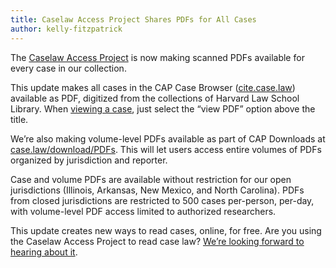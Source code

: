 ```yaml
---
title: Caselaw Access Project Shares PDFs for All Cases
author: kelly-fitzpatrick
---
```

The [Caselaw Access Project](https://case.law/) is now making scanned PDFs available for every case in our collection. 
 
This update makes all cases in the CAP Case Browser ([cite.case.law](https://cite.case.law/)) available as PDF, digitized from the collections of Harvard Law School Library. When [viewing a case](https://cite.case.law/us/347/483/), just select the “view PDF” option above the title.
 
We’re also making volume-level PDFs available as part of CAP Downloads at [case.law/download/PDFs](https://case.law/download/PDFs). This will let users access entire volumes of PDFs organized by jurisdiction and reporter.
 
Case and volume PDFs are available without restriction for our open jurisdictions (Illinois, Arkansas, New Mexico, and North Carolina). PDFs from closed jurisdictions are restricted to 500 cases per-person, per-day, with volume-level PDF access limited to authorized researchers.
 
This update creates new ways to read cases, online, for free. Are you using the Caselaw Access Project to read case law? [We’re looking forward to hearing about it](https://case.law/contact/). 